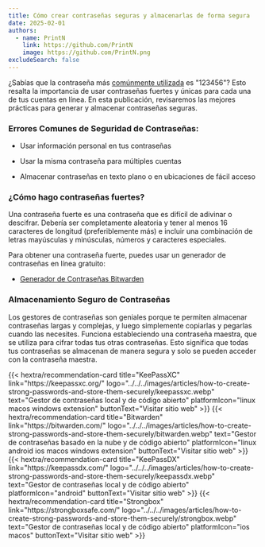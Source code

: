 ```yaml
---
title: Cómo crear contraseñas seguras y almacenarlas de forma segura
date: 2025-02-01
authors:
  - name: PrintN
    link: https://github.com/PrintN
    image: https://github.com/PrintN.png
excludeSearch: false
---
```

¿Sabías que la contraseña más [comúnmente utilizada](https://en.wikipedia.org/wiki/List_of_the_most_common_passwords) es "123456"? Esto resalta la importancia de usar contraseñas fuertes y únicas para cada una de tus cuentas en línea. En esta publicación, revisaremos las mejores prácticas para generar y almacenar contraseñas seguras.

### Errores Comunes de Seguridad de Contraseñas:
- Usar información personal en tus contraseñas

- Usar la misma contraseña para múltiples cuentas

- Almacenar contraseñas en texto plano o en ubicaciones de fácil acceso

### ¿Cómo hago contraseñas fuertes?
Una contraseña fuerte es una contraseña que es difícil de adivinar o descifrar. Debería ser completamente aleatoria y tener al menos 16 caracteres de longitud (preferiblemente más) e incluir una combinación de letras mayúsculas y minúsculas, números y caracteres especiales.

Para obtener una contraseña fuerte, puedes usar un generador de contraseñas en línea gratuito:

- [Generador de Contraseñas Bitwarden](https://bitwarden.com/password-generator/#password-generator)

### Almacenamiento Seguro de Contraseñas
Los gestores de contraseñas son geniales porque te permiten almacenar contraseñas largas y complejas, y luego simplemente copiarlas y pegarlas cuando las necesites. Funciona estableciendo una contraseña maestra, que se utiliza para cifrar todas tus otras contraseñas. Esto significa que todas tus contraseñas se almacenan de manera segura y solo se pueden acceder con la contraseña maestra.

<div class="recommendations">
  <div class="grid">
    {{< hextra/recommendation-card title="KeePassXC" link="https://keepassxc.org/" logo="../../../images/articles/how-to-create-strong-passwords-and-store-them-securely/keepassxc.webp" text="Gestor de contraseñas local y de código abierto" platformIcon="linux macos windows extension" buttonText="Visitar sitio web" >}}
    {{< hextra/recommendation-card title="Bitwarden" link="https://bitwarden.com/" logo="../../../images/articles/how-to-create-strong-passwords-and-store-them-securely/bitwarden.webp" text="Gestor de contraseñas basado en la nube y de código abierto" platformIcon="linux android ios macos windows extension" buttonText="Visitar sitio web" >}}
    {{< hextra/recommendation-card title="KeePassDX" link="https://keepassdx.com/" logo="../../../images/articles/how-to-create-strong-passwords-and-store-them-securely/keepassdx.webp" text="Gestor de contraseñas local y de código abierto" platformIcon="android" buttonText="Visitar sitio web" >}}
    {{< hextra/recommendation-card title="Strongbox" link="https://strongboxsafe.com/" logo="../../../images/articles/how-to-create-strong-passwords-and-store-them-securely/strongbox.webp" text="Gestor de contraseñas local y de código abierto" platformIcon="ios macos" buttonText="Visitar sitio web" >}}
  </div>
</div>